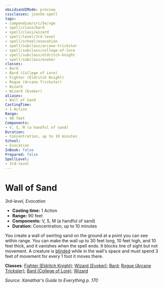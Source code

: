 ```yaml
---
obsidianUIMode: preview
cssclasses: json5e-spell
tags:
- compendium/src/5e/xge
- spell/class/bard
- spell/class/wizard
- spell/level/3rd-level
- spell/school/evocation
- spell/subclass/arcane-trickster
- spell/subclass/college-of-lore
- spell/subclass/eldritch-knight
- spell/subclass/evoker
classes:
- Bard
- Bard (College of Lore)
- Fighter (Eldritch Knight)
- Rogue (Arcane Trickster)
- Wizard
- Wizard (Evoker)
aliases:
- Wall of Sand
CastingTime: 
- 1 Action
Range:
- 90 feet
Components:
- V, S, M (a handful of sand)
Duration:
- Concentration, up to 10 minutes
School:
- Evocation
InBook: false
Prepared: false
SpellLevel:
- 3rd-level
---
```

# Wall of Sand
*3rd-level, Evocation*  


- **Casting time:** 1 Action
- **Range:** 90 feet
- **Components:** V, S, M (a handful of sand)
- **Duration:** Concentration, up to 10 minutes

You create a wall of swirling sand on the ground at a point you can see within range. You can make the wall up to 30 feet long, 10 feet high, and 10 feet thick, and it vanishes when the spell ends. It blocks line of sight but not movement. A creature is [blinded](conditions.md#Blinded) while in the wall's space and must spend 3 feet of movement for every 1 foot it moves there.

**Classes**: [Fighter (Eldritch Knight)](/3-Mechanics/CLI/lists/list-spells-classes-eldritch-knight-xphb.md "subclass=XPHB;class=XPHB"); [Wizard (Evoker)](/3-Mechanics/CLI/lists/list-spells-classes-evoker-xphb.md "subclass=XPHB;class=XPHB"); [Bard](/3-Mechanics/CLI/lists/list-spells-classes-bard.md); [Rogue (Arcane Trickster)](/3-Mechanics/CLI/lists/list-spells-classes-arcane-trickster-xphb.md "subclass=XPHB;class=XPHB"); [Bard (College of Lore)](/3-Mechanics/CLI/lists/list-spells-classes-college-of-lore-xphb.md "subclass=XPHB;class=XPHB"); [Wizard](/3-Mechanics/CLI/lists/list-spells-classes-wizard.md)

*Source: Xanathar's Guide to Everything p. 170*